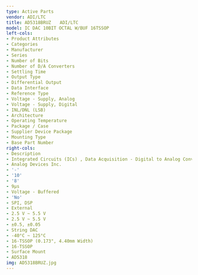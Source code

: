 ```yaml
---
type: Active Parts
vendor: ADI/LTC
title: AD5318BRUZ　　ADI/LTC
model: IC DAC 10BIT OCTAL W/BUF 16TSSOP
left-cols:
- Product Attributes
- Categories
- Manufacturer
- Series
- Number of Bits
- Number of D/A Converters
- Settling Time
- Output Type
- Differential Output
- Data Interface
- Reference Type
- Voltage - Supply, Analog
- Voltage - Supply, Digital
- INL/DNL (LSB)
- Architecture
- Operating Temperature
- Package / Case
- Supplier Device Package
- Mounting Type
- Base Part Number
right-cols:
- Description
- Integrated Circuits (ICs) , Data Acquisition - Digital to Analog Converters (DAC)
- Analog Devices Inc.
- '-'
- '10'
- '8'
- 9µs
- Voltage - Buffered
- 'No'
- SPI, DSP
- External
- 2.5 V ~ 5.5 V
- 2.5 V ~ 5.5 V
- ±0.5, ±0.05
- String DAC
- -40°C ~ 125°C
- 16-TSSOP (0.173", 4.40mm Width)
- 16-TSSOP
- Surface Mount
- AD5318
img: AD5318BRUZ.jpg
---
```


